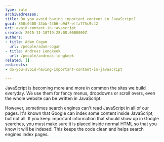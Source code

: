 ```yaml
---
type: rule
archivedreason: 
title: Do you avoid having important content in JavaScript?
guid: 858c0408-33bb-4366-b9d7-effa775c9c42
uri: avoid-content-in-javascript
created: 2015-11-10T19:28:08.0000000Z
authors:
- title: Adam Cogan
  url: /people/adam-cogan
- title: Andreas Lengkeek
  url: /people/andreas-lengkeek
related: []
redirects:
- do-you-avoid-having-important-content-in-javascript

---
```


JavaScript is becoming more and more in common the sites we build everyday. We use them for fancy menus, dropdowns or scroll overs, even the whole website can be written in JavaScript.

However, sometimes search engines can't read JavaScript in all of our pages. It's known that Google can index some content inside JavaScript, but not all. If you keep important information that should show up in Google searches, you must make sure it is placed inside normal HTML so that you know it will be indexed. This keeps the code clean and helps search engines index pages.

<!--endintro-->
